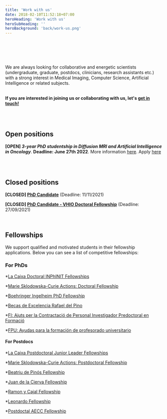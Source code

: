 ```yaml
---
title: 'Work with us'
date: 2018-02-10T11:52:18+07:00
heroHeading: 'Work with us'
heroSubHeading: ''
heroBackground: 'back/work-us.png'
---
```

# &nbsp;

We are always looking for collaborative and energetic scientists (undergraduate, graduate, postdocs, clinicians, research assistants etc.) with a strong interest in Medical Imaging, Computer Science, Artificial Intelligence or related subjects. <br/>  &nbsp;&nbsp;

**If you are interested in joining us or collaborating with us, let's [get in touch!](https://radiomicsgroup.github.io/contact)**

&nbsp;&nbsp;&nbsp;&nbsp;&nbsp;&nbsp;&nbsp;&nbsp;&nbsp;&nbsp;&nbsp;&nbsp;&nbsp;&nbsp;&nbsp;&nbsp;&nbsp;&nbsp;&nbsp;&nbsp;&nbsp;&nbsp;&nbsp;&nbsp;&nbsp;&nbsp;&nbsp;&nbsp;&nbsp;&nbsp;&nbsp;&nbsp;&nbsp;&nbsp;&nbsp;&nbsp;&nbsp;&nbsp;&nbsp;&nbsp;&nbsp;&nbsp;&nbsp;&nbsp;&nbsp;&nbsp;&nbsp;&nbsp;&nbsp;&nbsp;&nbsp;&nbsp;&nbsp;&nbsp;&nbsp;&nbsp;&nbsp;&nbsp;&nbsp;&nbsp;&nbsp;&nbsp;&nbsp;&nbsp;&nbsp;&nbsp;&nbsp;&nbsp;&nbsp;&nbsp;&nbsp;&nbsp;&nbsp;&nbsp;&nbsp;&nbsp;&nbsp;&nbsp;&nbsp;&nbsp;&nbsp;&nbsp;&nbsp;&nbsp;&nbsp;&nbsp;&nbsp;&nbsp;&nbsp;&nbsp;&nbsp;&nbsp;&nbsp;&nbsp;&nbsp;&nbsp;&nbsp;&nbsp;&nbsp;&nbsp;&nbsp;&nbsp;&nbsp;&nbsp;&nbsp;      <br/> 
<br/>



## Open positions

**[OPEN] _3-year PhD studentship in Diffusion MRI and Artificial Intelligence in Oncology_**. **Deadline: June 27th 2022**. More information [here](https://radiomicsgroup.github.io/misc/phdMRI22final.pdf). Apply [here](https://desarrollobl.com/vhio-academy)

&nbsp;&nbsp;&nbsp;&nbsp;&nbsp;&nbsp;&nbsp;&nbsp;&nbsp;&nbsp;&nbsp;&nbsp;&nbsp;&nbsp;&nbsp;&nbsp;&nbsp;&nbsp;&nbsp;&nbsp;&nbsp;&nbsp;&nbsp;&nbsp;&nbsp;&nbsp;&nbsp;&nbsp;&nbsp;&nbsp;&nbsp;&nbsp;&nbsp;&nbsp;&nbsp;&nbsp;&nbsp;&nbsp;&nbsp;&nbsp;&nbsp;&nbsp;&nbsp;&nbsp;&nbsp;&nbsp;&nbsp;&nbsp;&nbsp;&nbsp;&nbsp;&nbsp;&nbsp;&nbsp;&nbsp;&nbsp;&nbsp;&nbsp;&nbsp;&nbsp;&nbsp;&nbsp;&nbsp;&nbsp;&nbsp;&nbsp;&nbsp;&nbsp;&nbsp;&nbsp;&nbsp;&nbsp;&nbsp;&nbsp;&nbsp;&nbsp;&nbsp;&nbsp;&nbsp;&nbsp;&nbsp;&nbsp;&nbsp;&nbsp;&nbsp;&nbsp;&nbsp;&nbsp;&nbsp;&nbsp;&nbsp;&nbsp;&nbsp;&nbsp;&nbsp;&nbsp;&nbsp;&nbsp;&nbsp;&nbsp;&nbsp;&nbsp;&nbsp;&nbsp;&nbsp;      <br/> 
<br/>



## Closed positions

**[CLOSED] [PhD Candidate](https://www.vhio.net/ref-43-2021-phd-student-in-magnetic-resonance-imaging/)** (Deadline: 11/11/2021)

**[CLOSED] [PhD Candidate - VHIO Doctoral Fellowship](http://vhio.net/sever_ochoa/)** (Deadline: 27/09/2021)


&nbsp;&nbsp;&nbsp;&nbsp;&nbsp;&nbsp;&nbsp;&nbsp;&nbsp;&nbsp;&nbsp;&nbsp;&nbsp;&nbsp;&nbsp;&nbsp;&nbsp;&nbsp;&nbsp;&nbsp;&nbsp;&nbsp;&nbsp;&nbsp;&nbsp;&nbsp;&nbsp;&nbsp;&nbsp;&nbsp;&nbsp;&nbsp;&nbsp;&nbsp;&nbsp;&nbsp;&nbsp;&nbsp;&nbsp;&nbsp;&nbsp;&nbsp;&nbsp;&nbsp;&nbsp;&nbsp;&nbsp;&nbsp;&nbsp;&nbsp;&nbsp;&nbsp;&nbsp;&nbsp;&nbsp;&nbsp;&nbsp;&nbsp;&nbsp;&nbsp;&nbsp;&nbsp;&nbsp;&nbsp;&nbsp;&nbsp;&nbsp;&nbsp;&nbsp;&nbsp;&nbsp;&nbsp;&nbsp;&nbsp;&nbsp;&nbsp;&nbsp;&nbsp;&nbsp;&nbsp;&nbsp;&nbsp;&nbsp;&nbsp;&nbsp;&nbsp;&nbsp;&nbsp;&nbsp;&nbsp;&nbsp;&nbsp;&nbsp;&nbsp;&nbsp;&nbsp;&nbsp;&nbsp;&nbsp;&nbsp;&nbsp;&nbsp;&nbsp;&nbsp;&nbsp;      <br/>                                                                               


## Fellowships

We support qualified and motivated students in their fellowship applications. Below you can see a list of competitive fellowships:

### For PhDs

  *[La Caixa Doctoral INPhINIT Fellowships](https://fundacionlacaixa.org/es/becas-doctorado-inphinit-convocatoria)

  *[Marie Sklodowska-Curie Actions: Doctoral Fellowship](https://ec.europa.eu/research/mariecurieactions/calls/msca-doctoral-networks-2021)

  *[Boehringer Ingelheim PhD Fellowship](https://www.bifonds.de/fellowships-grants/phd-fellowships.html)

  *[Becas de Excelencia Rafael del Pino](https://frdelpino.es/categoria-beca/01_becas-de-excelencia/)

  *[FI: Ajuts per la Contractació de Personal Investigador Predoctoral en Formació](https://agaur.gencat.cat/es/beques-i-ajuts/convocatories-per-temes/Ajuts-per-a-la-contractacio-de-personal-investigador-predoctoral-en-formacio-FI-2022)

  *[FPU: Ayudas para la formación de profesorado universitario](https://www.educacionyfp.gob.es/servicios-al-ciudadano/catalogo/general/99/998758/ficha/998758-informacion-comun.html)


#### For Postdocs

  *[La Caixa Postdoctoral Junior Leader Fellowships](https://fundacionlacaixa.org/es/becas-posdoctorado-junior-leader-convocatoria)

  *[Marie Sklodowska-Curie Actions: Postdoctoral Fellowship](https://ec.europa.eu/research/mariecurieactions/actions/postdoctoral-fellowships)

  *[Beatriu de Pinós Fellowship](https://agaur.gencat.cat/es/Beatriu-de-Pinos/convocatories/estat-de-les-convocatories/)

  *[Juan de la Cierva Fellowship](https://www.aei.gob.es/convocatorias/buscador-convocatorias/ayudas-contratos-juan-cierva-formacion-2021)

  *[Ramon y Cajal Fellowship](https://www.deusto.es/cs/Satellite/deusto/en/university-deusto/admissions-administration-and-grants/scholarships-and-grants-/ramon-y-cajal/beca)

  *[Leonardo Fellowship](https://www.redleonardo.es/becas/becas-leonardo-investigadores-creadores-culturales-2021/)

  *[Postdoctal AECC Fellowship](https://www.contraelcancer.es/es/area-investigador/ayudas/talento/Postdoctoral-2021)


